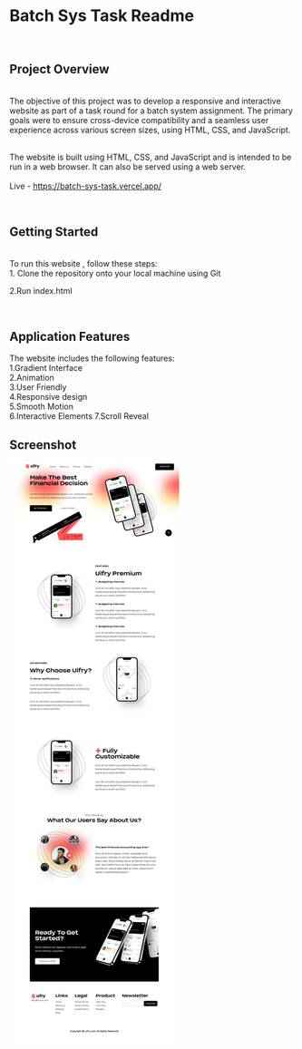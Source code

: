 <h1><b>Batch Sys Task Readme</b></h1>

<br>
<h2><b>Project Overview</b></h2>
<br>
The objective of this project was to develop a responsive and interactive website as part of a task round for a batch system assignment. The primary goals were to ensure cross-device compatibility and a seamless user experience across various screen sizes, using HTML, CSS, and JavaScript.
<br><br>

The website is built using HTML, CSS, and JavaScript and is intended to be run in a web browser. It can also be served using a web server.
<br><br>
Live - https://batch-sys-task.vercel.app/

<br>
<h2><b>Getting Started </b></h2>
<br>
To run this website , follow these steps:
<br>
1. Clone the repository onto your local machine using Git

2.Run index.html 


<br>
<b><h2>Application Features</h2></b>


The website includes the following features:
<br>
1.Gradient Interface <br>
2.Animation <br>
3.User Friendly <br>
4.Responsive design<br>
5.Smooth Motion<br>
6.Interactive Elements
7.Scroll Reveal

<b><h2>Screenshot</h2></b>

<img src="ss-batch-sys.png">
